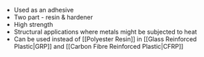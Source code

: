  - Used as an adhesive
 - Two part - resin & hardener
 - High strength
 - Structural applications where metals might be subjected to heat
 - Can be used instead of [[Polyester Resin]] in [[Glass Reinforced Plastic|GRP]] and [[Carbon Fibre Reinforced Plastic|CFRP]]